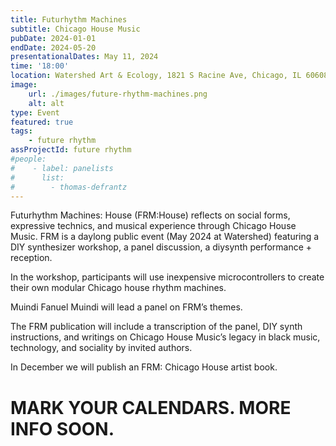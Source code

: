 ```yaml
---
title: Futurhythm Machines
subtitle: Chicago House Music
pubDate: 2024-01-01
endDate: 2024-05-20
presentationalDates: May 11, 2024
time: '18:00'
location: Watershed Art & Ecology, 1821 S Racine Ave, Chicago, IL 60608
image:
    url: ./images/future-rhythm-machines.png
    alt: alt
type: Event
featured: true
tags:
    - future rhythm
assProjectId: future rhythm
#people:
#    - label: panelists
#      list:
#        - thomas-defrantz
---
```


Futurhythm Machines: House (FRM:House) reflects on social forms, expressive technics, and musical experience through Chicago House Music. FRM is a daylong public event (May 2024 at Watershed) featuring a DIY synthesizer workshop, a panel discussion, a diysynth performance + reception.

In the workshop, participants will use inexpensive microcontrollers to create their own modular Chicago house rhythm machines.

Muindi Fanuel Muindi will lead a panel on FRM’s themes.

The FRM publication will include a transcription of the panel, DIY synth instructions, and writings on Chicago House Music’s legacy in black music, technology, and sociality by invited authors.

In December we will publish an FRM: Chicago House artist book.

# MARK YOUR CALENDARS. MORE INFO SOON.
